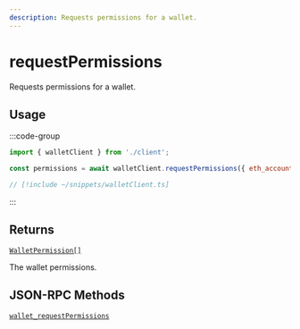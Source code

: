 ```yaml
---
description: Requests permissions for a wallet.
---
```


# requestPermissions

Requests permissions for a wallet.

## Usage

:::code-group

```js twoslash [example.ts]
import { walletClient } from './client';

const permissions = await walletClient.requestPermissions({ eth_accounts: {} }); // [!code focus:99]
```

```js twoslash [client.ts] filename="client.ts"
// [!include ~/snippets/walletClient.ts]
```

:::

## Returns

[`WalletPermission[]`](/docs/glossary/types#walletpermission)

The wallet permissions.

## JSON-RPC Methods

[`wallet_requestPermissions`](https://eips.ethereum.org/EIPS/eip-2255)
